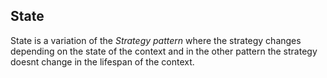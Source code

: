## State

State is a variation of the *Strategy pattern* where the strategy changes depending on the state of the context and in the other pattern the strategy doesnt change in the lifespan of the context.